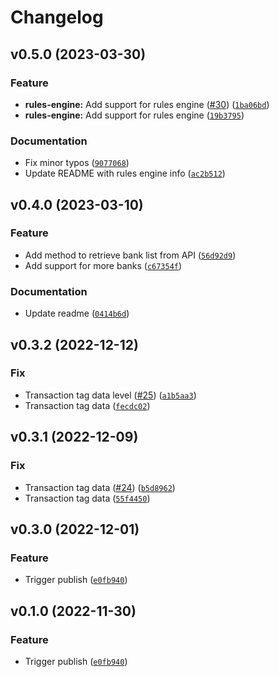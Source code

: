 # Changelog

<!--next-version-placeholder-->

## v0.5.0 (2023-03-30)
### Feature
* **rules-engine:** Add support for rules engine ([#30](https://github.com/indicina-dev/decide-python/issues/30)) ([`1ba06bd`](https://github.com/indicina-dev/decide-python/commit/1ba06bdfe8027286773b614770cd705494e57a2e))
* **rules-engine:** Add support for rules engine ([`19b3795`](https://github.com/indicina-dev/decide-python/commit/19b3795fb963844c94197effc6d8fdb065b7794d))

### Documentation
* Fix minor typos ([`9077068`](https://github.com/indicina-dev/decide-python/commit/9077068ceb2ff9b594d9f4a8d8c8476331a43c21))
* Update README with rules engine info ([`ac2b512`](https://github.com/indicina-dev/decide-python/commit/ac2b5124a317526eb958d839472c7254c069914e))

## v0.4.0 (2023-03-10)
### Feature
* Add method to retrieve bank list from API ([`56d92d9`](https://github.com/indicina-dev/decide-python/commit/56d92d9547a74eec5045eb25ba05b6f7c292722b))
* Add support for more banks ([`c67354f`](https://github.com/indicina-dev/decide-python/commit/c67354fa106aeb5145daf1e2d6842271fd10b3a5))

### Documentation
* Update readme ([`0414b6d`](https://github.com/indicina-dev/decide-python/commit/0414b6daedcdee3a4dcbf708074bdd257bff139d))

## v0.3.2 (2022-12-12)
### Fix
* Transaction tag data level ([#25](https://github.com/indicina-dev/decide-python/issues/25)) ([`a1b5aa3`](https://github.com/indicina-dev/decide-python/commit/a1b5aa3a6a59c0337c7ebe9d9b7f52223d89fc08))
* Transaction tag data ([`fecdc02`](https://github.com/indicina-dev/decide-python/commit/fecdc02b1cd05c27bd5ec9d620719391d75ec2fe))

## v0.3.1 (2022-12-09)
### Fix
* Transaction tag data ([#24](https://github.com/indicina-dev/decide-python/issues/24)) ([`b5d8962`](https://github.com/indicina-dev/decide-python/commit/b5d8962cb6ffafa67faf28f623964ee71e65b76e))
* Transaction tag data ([`55f4450`](https://github.com/indicina-dev/decide-python/commit/55f4450878073fe763a44168835a699e31107f95))

## v0.3.0 (2022-12-01)
### Feature
* Trigger publish ([`e0fb940`](https://github.com/indicina-dev/decide-python/commit/e0fb940a544b1844824f7513f4ed1d0f4faddc78))

## v0.1.0 (2022-11-30)
### Feature
* Trigger publish ([`e0fb940`](https://github.com/indicina-dev/decide-python/commit/e0fb940a544b1844824f7513f4ed1d0f4faddc78))
